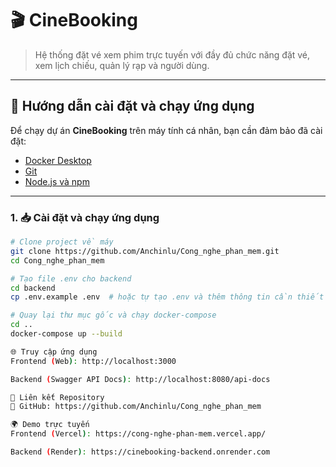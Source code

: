 # 🎬 CineBooking

> Hệ thống đặt vé xem phim trực tuyến với đầy đủ chức năng đặt vé, xem lịch chiếu, quản lý rạp và người dùng.

---

## 🚀 Hướng dẫn cài đặt và chạy ứng dụng

Để chạy dự án **CineBooking** trên máy tính cá nhân, bạn cần đảm bảo đã cài đặt:

- [Docker Desktop](https://www.docker.com/products/docker-desktop/)
- [Git](https://git-scm.com/)
- [Node.js và npm](https://nodejs.org/)

---

### 1. 📥 Cài đặt và chạy ứng dụng

```bash
# Clone project về máy
git clone https://github.com/Anchinlu/Cong_nghe_phan_mem.git
cd Cong_nghe_phan_mem

# Tạo file .env cho backend
cd backend
cp .env.example .env  # hoặc tự tạo .env và thêm thông tin cần thiết

# Quay lại thư mục gốc và chạy docker-compose
cd ..
docker-compose up --build

🌐 Truy cập ứng dụng
Frontend (Web): http://localhost:3000

Backend (Swagger API Docs): http://localhost:8080/api-docs

📁 Liên kết Repository
🔗 GitHub: https://github.com/Anchinlu/Cong_nghe_phan_mem

🌍 Demo trực tuyến
Frontend (Vercel): https://cong-nghe-phan-mem.vercel.app/

Backend (Render): https://cinebooking-backend.onrender.com


